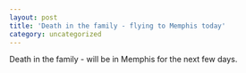 ```yaml
---
layout: post
title: 'Death in the family - flying to Memphis today'
category: uncategorized
---
```


Death in the family - will be in Memphis for the next few days.
